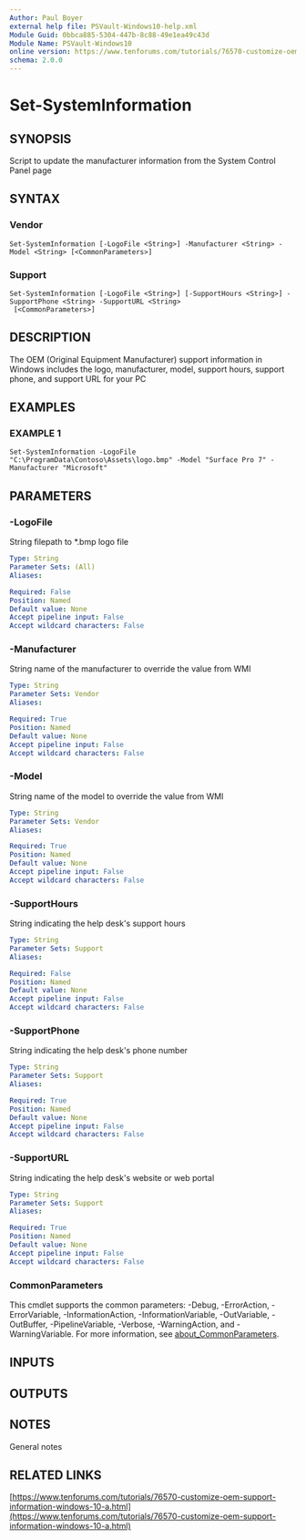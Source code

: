 ```yaml
---
Author: Paul Boyer
external help file: PSVault-Windows10-help.xml
Module Guid: 0bbca885-5304-447b-8c88-49e1ea49c43d
Module Name: PSVault-Windows10
online version: https://www.tenforums.com/tutorials/76570-customize-oem-support-information-windows-10-a.html
schema: 2.0.0
---
```


# Set-SystemInformation

## SYNOPSIS
Script to update the manufacturer information from the System Control Panel page

## SYNTAX

### Vendor
```
Set-SystemInformation [-LogoFile <String>] -Manufacturer <String> -Model <String> [<CommonParameters>]
```

### Support
```
Set-SystemInformation [-LogoFile <String>] [-SupportHours <String>] -SupportPhone <String> -SupportURL <String>
 [<CommonParameters>]
```

## DESCRIPTION
The OEM (Original Equipment Manufacturer) support information in Windows includes the logo, manufacturer, model, support hours, support phone, and support URL for your PC

## EXAMPLES

### EXAMPLE 1
```
Set-SystemInformation -LogoFile "C:\ProgramData\Contoso\Assets\logo.bmp" -Model "Surface Pro 7" -Manufacturer "Microsoft"
```

## PARAMETERS

### -LogoFile
String filepath to *.bmp logo file

```yaml
Type: String
Parameter Sets: (All)
Aliases:

Required: False
Position: Named
Default value: None
Accept pipeline input: False
Accept wildcard characters: False
```

### -Manufacturer
String name of the manufacturer to override the value from WMI

```yaml
Type: String
Parameter Sets: Vendor
Aliases:

Required: True
Position: Named
Default value: None
Accept pipeline input: False
Accept wildcard characters: False
```

### -Model
String name of the model to override the value from WMI

```yaml
Type: String
Parameter Sets: Vendor
Aliases:

Required: True
Position: Named
Default value: None
Accept pipeline input: False
Accept wildcard characters: False
```

### -SupportHours
String indicating the help desk's support hours

```yaml
Type: String
Parameter Sets: Support
Aliases:

Required: False
Position: Named
Default value: None
Accept pipeline input: False
Accept wildcard characters: False
```

### -SupportPhone
String indicating the help desk's phone number

```yaml
Type: String
Parameter Sets: Support
Aliases:

Required: True
Position: Named
Default value: None
Accept pipeline input: False
Accept wildcard characters: False
```

### -SupportURL
String indicating the help desk's website or web portal

```yaml
Type: String
Parameter Sets: Support
Aliases:

Required: True
Position: Named
Default value: None
Accept pipeline input: False
Accept wildcard characters: False
```

### CommonParameters
This cmdlet supports the common parameters: -Debug, -ErrorAction, -ErrorVariable, -InformationAction, -InformationVariable, -OutVariable, -OutBuffer, -PipelineVariable, -Verbose, -WarningAction, and -WarningVariable. For more information, see [about_CommonParameters](http://go.microsoft.com/fwlink/?LinkID=113216).

## INPUTS

## OUTPUTS

## NOTES
General notes

## RELATED LINKS

[https://www.tenforums.com/tutorials/76570-customize-oem-support-information-windows-10-a.html](https://www.tenforums.com/tutorials/76570-customize-oem-support-information-windows-10-a.html)

